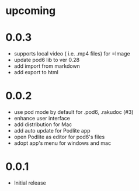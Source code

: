 # upcoming

# 0.0.3
 - supports local video ( i.e. .mp4 files) for =Image
 - update pod6 lib to ver 0.28
 - add import from markdown
 - add  export to html

# 0.0.2
- use pod mode by default for .pod6, .rakudoc (#3)
- enhance user interface
- add distribution for Mac
- add auto update for Podlite app
- open Podlite as editor for pod6's files
- adopt app's menu for windows and mac

# 0.0.1
- Initial release 